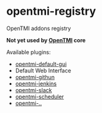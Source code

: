 # opentmi-registry
OpenTMI addons registry

 **Not yet used by [OpenTMI](https://github.com/OpenTMI/opentmi) core**

Available plugins:
* [opentmi-default-gui](https://github.com/OpenTMI/opentmi-default-gui)
 * Default Web Interface
* [opentmi-githun](https://github.com/OpenTMI/opentmi-github)
* [opentmi-jenkins](https://github.com/OpenTMI/opentmi-jenkins)
* [opentmi-slack](https://github.com/OpenTMI/opentmi-slack)
* [opentmi-scheduler](https://github.com/OpenTMI/opentmi-scheduler)
* [opentmi-..](..)
